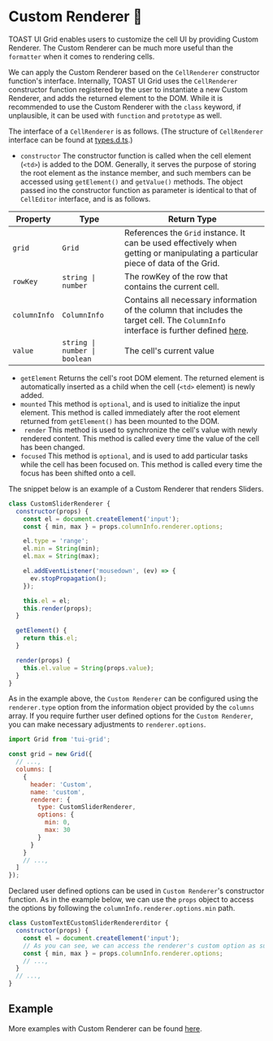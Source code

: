 # Custom Renderer 🔩

TOAST UI Grid enables users to customize the cell UI by providing Custom Renderer. The Custom Renderer can be much more useful than the `formatter` when it comes to rendering cells. 

We can apply the Custom Renderer based on the `CellRenderer` constructor function's interface. Internally, TOAST UI Grid uses the `CellRenderer` constructor function registered by the user to instantiate a new Custom Renderer, and adds the returned element to the DOM. While it is recommended to use the Custom Renderer with the `class` keyword, if unplausible, it can be used with `function` and `prototype` as well. 

The interface of a `CellRenderer` is as follows. (The structure of `CellRenderer` interface can be found at [types.d.ts](https://github.com/nhn/tui.grid/blob/master/packages/toast-ui.grid/src/renderer/types.d.ts).)
* `constructor`
    The constructor function is called when the cell element (`<td>`) is added to the DOM. Generally, it serves the purpose of storing the root element as the instance member, and such members can be accessed using `getElement()` and `getValue()` methods. The object passed ino the constructor function as parameter is identical to that of `CellEditor` interface, and is as follows. 

| Property | Type | Return Type |
|--------|--------|--------|
| `grid` | `Grid` | References the `Grid` instance. It can be used effectively when getting or manipulating a particular piece of data of the Grid. | 
| `rowKey` | `string \| number` | The rowKey of the row that contains the current cell. |
| `columnInfo` | `ColumnInfo` | Contains all necessary information of the column that includes the target cell. The `ColumnInfo` interface is further defined [here](https://github.com/nhn/tui.grid/blob/master/packages/toast-ui.grid/src/store/types.ts). |
| `value` | `string \| number \| boolean` | The cell's current value |

* `getElement`
    Returns the cell's root DOM element. The returned element is automatically inserted as a child when the cell (`<td>` element) is newly added.
* `mounted`
    This method is `optional`, and is used to initialize the input element. This method is called immediately after the root element returned from `getElement()` has been mounted to the DOM. 
* ` render`
    This method is used to synchronize the cell's value with newly rendered content. This method is called every time the value of the cell has been changed.
* `focused`
    This method is `optional`, and is used to add particular tasks while the cell has been focused on. This method is called every time the focus has been shifted onto a cell. 

The snippet below is an example of a Custom Renderer that renders Sliders.

```javascript
class CustomSliderRenderer {
  constructor(props) {
    const el = document.createElement('input');
    const { min, max } = props.columnInfo.renderer.options;

    el.type = 'range';
    el.min = String(min);
    el.max = String(max);

    el.addEventListener('mousedown', (ev) => {
      ev.stopPropagation();
    });

    this.el = el;
    this.render(props);
  }

  getElement() {
    return this.el;
  }

  render(props) {
    this.el.value = String(props.value);
  }
}
```

As in the example above, the `Custom Renderer` can be configured using the `renderer.type` option from the information object provided by the `columns` array. If you require further user defined options for the `Custom Renderer`, you can make necessary adjustments to `renderer.options`. 

```javascript
import Grid from 'tui-grid';

const grid = new Grid({
  // ...,
  columns: [
    {
      header: 'Custom',
      name: 'custom',
      renderer: {
        type: CustomSliderRenderer,
        options: {
          min: 0,
          max: 30
        }
      }        
    }
    // ...,
  ]
});
```

Declared user defined options can be used in `Custom Renderer`'s constructor function. As in the example below, we can use the `props` object to access the options by following the `columnInfo.renderer.options.min` path.  

```js
class CustomTextECustomSliderRendererditor {
  constructor(props) {
    const el = document.createElement('input');
    // As you can see, we can access the renderer's custom option as such. 
    const { min, max } = props.columnInfo.renderer.options;
    // ...,
  }
  // ...,
}
```

## Example

More examples with Custom Renderer can be found [here](https://nhn.github.io/tui.grid/latest/tutorial-example04-custom-renderer).